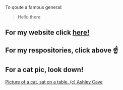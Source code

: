 To qoute a famous general:
> Hello there

## For my website click [here!](https://ashleycave.com)

## For my respositories, click above :point_up:

## For a cat pic, look down!

[Picture of a cat, sat on a table. (c) Ashley Cave](https://github.com/AHollowedHunter/AHollowedHunter/blob/master/Cat.jpg)
